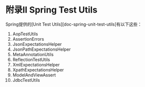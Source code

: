 # 附录II Spring Test Utils

Spring提供的[Unit Test Utils][doc-spring-unit-test-utils]有以下这些：

1. AopTestUtils
1. AssertionErrors
1. JsonExpectationsHelper
1. JsonPathExpectationsHelper
1. MetaAnnotationUtils
1. ReflectionTestUtils
1. XmlExpectationsHelper
1. XpathExpectationsHelper
1. ModelAndViewAssert
1. JdbcTestUtils
